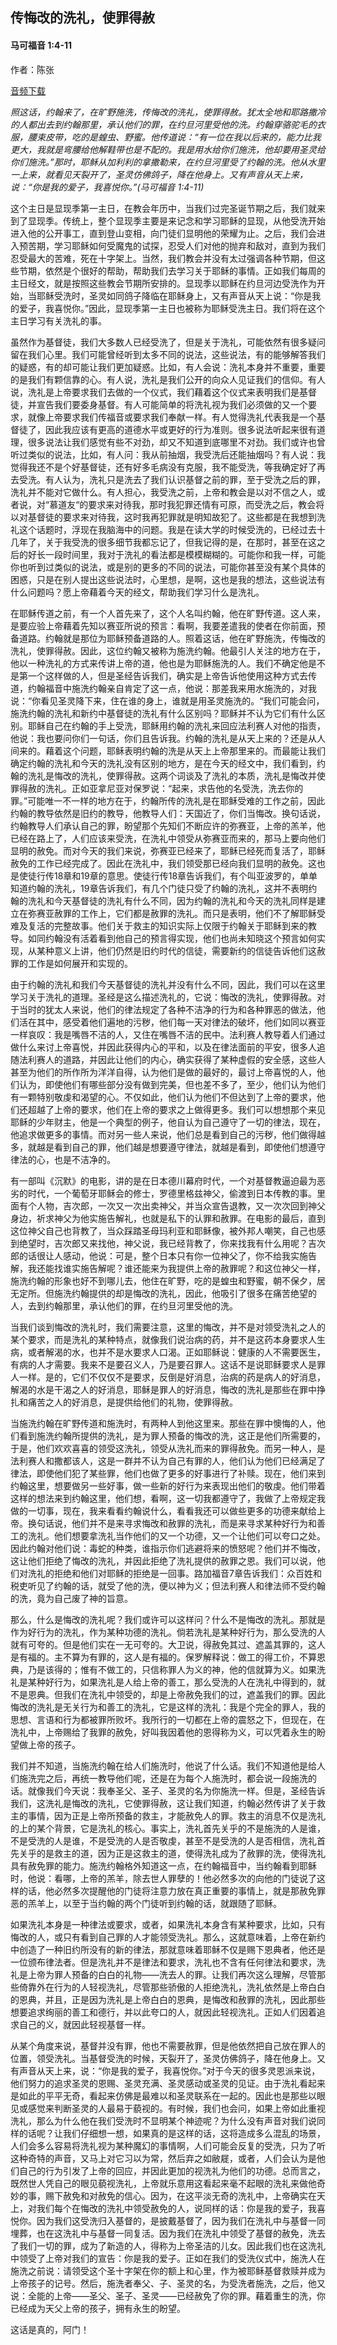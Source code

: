 ﻿## 传悔改的洗礼，使罪得赦

#### 马可福音 1:4-11

作者：陈张

[音频下载]()  

*照这话，约翰来了，在旷野施洗，传悔改的洗礼，使罪得赦。犹太全地和耶路撒冷的人都出去到约翰那里，承认他们的罪，在约旦河里受他的洗。约翰穿骆驼毛的衣服，腰束皮带，吃的是蝗虫、野蜜。他传道说：“有一位在我以后来的，能力比我更大，我就是弯腰给他解鞋带也是不配的。我是用水给你们施洗，他却要用圣灵给你们施洗。”那时，耶稣从加利利的拿撒勒来，在约旦河里受了约翰的洗。他从水里一上来，就看见天裂开了，圣灵仿佛鸽子，降在他身上。又有声音从天上来，说：“你是我的爱子，我喜悦你。”(马可福音 1:4-11)*

这个主日是显现季第一主日，在教会年历中，当我们过完圣诞节期之后，我们就来到了显现季。传统上，整个显现季主要是来记念和学习耶稣的显现，从他受洗开始进入他的公开事工，直到登山变相，向门徒们显明他的荣耀为止。之后，我们会进入预苦期，学习耶稣如何受魔鬼的试探，忍受人们对他的抛弃和敌对，直到为我们忍受最大的苦难，死在十字架上。当然，我们教会并没有太过强调各种节期，但这些节期，依然是个很好的帮助，帮助我们去学习关于耶稣的事情。正如我们每周的主日经文，就是按照这些教会节期所安排的。显现季以耶稣在约旦河边受洗作为开始，当耶稣受洗时，圣灵如同鸽子降临在耶稣身上，又有声音从天上说：“你是我的爱子，我喜悦你。”因此，显现季第一主日也被称为耶稣受洗主日。我们将在这个主日学习有关洗礼的事。

虽然作为基督徒，我们大多数人已经受洗了，但是关于洗礼，可能依然有很多疑问留在我们心里。我们可能曾经听到太多不同的说法，这些说法，有的能够解答我们的疑惑，有的却可能让我们更加疑惑。比如，有人会说：洗礼本身并不重要，重要的是我们有颗信靠的心。有人说，洗礼是我们公开的向众人见证我们的信仰。有人说，洗礼是上帝要求我们去做的一个仪式，我们藉着这个仪式来表明我们是基督徒，并宣告我们要委身基督。有人可能简单的将洗礼视为我们必须做的又一个要求，就像上帝要求我们传福音或要求我们奉献一样。有人觉得洗礼代表我是一个基督徒了，因此我应该有更高的道德水平或更好的行为准则。很多说法听起来很有道理，很多说法让我们感觉有些不对劲，却又不知道到底哪里不对劲。我们或许也曾听过类似的说法，比如，有人问：我从前抽烟，我受洗后还能抽烟吗？有人说：我觉得我还不是个好基督徒，还有好多毛病没有克服，我不能受洗，等我确定好了再去受洗。有人认为，洗礼只是洗去了我们认识基督之前的罪，至于受洗之后的罪，洗礼并不能对它做什么。有人担心，我受洗之前，上帝和教会是以对不信之人，或者说，对“慕道友“的要求来对待我，那时我犯罪还情有可原，而受洗之后，教会将以对基督徒的要求来对待我，这时我再犯罪就是明知故犯了。这些都是在我想到洗礼这个话题时，浮现在我脑海中的问题。我是在读大学的时候受洗的，已经过去十几年了，关于我受洗的很多细节我都忘记了，但我记得的是，在那时，甚至在这之后的好长一段时间里，我对于洗礼的看法都是模模糊糊的。可能你和我一样，可能你也听到过类似的说法，或是别的更多的不同的说法，可能你甚至没有某个具体的困惑，只是在别人提出这些说法时，心里想，是啊，这也是我的想法，这些说法有什么问题吗？愿上帝藉着今天的经文，帮助我们学习什么是洗礼。

在耶稣传道之前，有一个人首先来了，这个人名叫约翰，他在旷野传道。这人来，是要应验上帝藉着先知以赛亚所说的预言：看啊，我要差遣我的使者在你前面，预备道路。约翰就是那位为耶稣预备道路的人。照着这话，他在旷野施洗，传悔改的洗礼，使罪得赦。因此，这位约翰又被称为施洗约翰。他最引人关注的地方在于，他以一种洗礼的方式来传讲上帝的道，他也是为耶稣施洗的人。我们不确定他是不是第一个这样做的人，但是圣经告诉我们，确实是上帝告诉他使用这种方式去传道，约翰福音中施洗约翰亲自肯定了这一点，他说：那差我来用水施洗的，对我说：“你看见圣灵降下来，住在谁的身上，谁就是用圣灵施洗的。“我们可能会问，施洗约翰的洗礼和新约中基督徒的洗礼有什么区别吗？耶稣并不认为它们有什么区别。耶稣自己在约翰的手上受洗，耶稣用约翰的洗礼来回应法利赛人对他的指责，他说：我也要问你们一句话，你们且告诉我。约翰的洗礼是从天上来的？还是从人间来的。藉着这个问题，耶稣表明约翰的洗是从天上上帝那里来的。而最能让我们确定约翰的洗礼和今天的洗礼没有区别的地方，是在今天的经文中，我们看到，约翰的洗礼是悔改的洗礼，使罪得赦。这两个词谈及了洗礼的本质，洗礼是悔改并使罪得赦的洗礼。正如亚拿尼亚对保罗说：“起来，求告他的名受洗，洗去你的罪。”可能唯一不一样的地方在于，约翰所传的洗礼是在耶稣受难的工作之前，因此约翰的教导依然是旧约的教导，他教导人们：天国近了，你们当悔改。换句话说，约翰教导人们承认自己的罪，盼望那个先知们不断应许的弥赛亚，上帝的羔羊，他已经在路上了，人们应该来受洗，在洗礼中领受从弥赛亚而来的，那马上要向他们显明的赦免。而对今天的我们来说，弥赛亚已经来了，耶稣已经死而复活了，耶稣赦免的工作已经完成了。因此在洗礼中，我们领受那已经向我们显明的赦免。这也是使徒行传18章和19章的意思。使徒行传18章告诉我们，有个叫亚波罗的，单单知道约翰的洗礼，19章告诉我们，有几个门徒只受了约翰的洗礼，这并不表明约翰的洗礼和今天基督徒的洗礼有什么不同，因为约翰的洗礼和今天的洗礼同样是建立在弥赛亚赦罪的工作上，它们都是赦罪的洗礼。而只是表明，他们不了解耶稣受难及复活的完整故事。他们关于救主的知识实际上仅限于约翰关于耶稣到来的教导。如同约翰没有活着看到他自己的预言得实现，他们也尚未知晓这个预言如何实现，从某种意义上讲，他们仍然是旧约时代的信徒，需要新约的信徒告诉他们这赦罪的工作是如何展开和实现的。

由于约翰的洗礼和我们今天基督徒的洗礼并没有什么不同，因此，我们可以在这里学习关于洗礼的道理。圣经是这么描述洗礼的，它说：悔改的洗礼，使罪得赦。对于当时的犹太人来说，他们的律法规定了各种不洁净的行为和各种罪恶的做法，他们活在其中，感受着他们遍地的污秽，他们每一天对律法的破坏，他们如同以赛亚一样哀叹：我是嘴唇不洁的人，又住在嘴唇不洁的民中。法利赛人教导着人们通过做什么来讨上帝喜悦，并因此获得内心的平和，以及在律法面前的平安，很多人追随法利赛人的道路，并因此让他们的内心，确实获得了某种虚假的安全感，这些人甚至为他们的所作所为洋洋自得，认为他们是做的最好的，最讨上帝喜悦的人，他们认为，即使他们有哪些部分没有做到完美，但也差不多了，至少，他们认为他们有一颗特别敬虔和渴望的心。不仅如此，他们认为他们不但达到了上帝的要求，他们还超越了上帝的要求，他们在上帝的要求之上做得更多。我们可以想想那个来见耶稣的少年财主，他是一个典型的例子，他自认为自己遵守了一切的律法，现在，他追求做更多的事情。而对另一些人来说，他们总是看到自己的污秽，他们做得越多，就越是看到自己的罪，他们越是想要遵守律法，就越是看到，即使他们想遵守律法的心，也是不洁净的。

有一部叫《沉默》的电影，讲的是在日本德川幕府时代，一个对基督教逼迫最为恶劣的时代，一个葡萄牙耶稣会的修士，罗德里格兹神父，偷渡到日本传教的事。里面有个人物，吉次郎，一次又一次出卖神父，并当众宣告退教，又一次次回到神父身边，祈求神父为他实施告解礼，也就是私下的认罪和赦罪。在电影的最后，直到这位神父自己也背教了，当众踩踏圣母玛利亚和耶稣像，被外邦人嘲笑，自己也感到绝望时，吉次郎又来找他，神父说，我已经背教了，你来找我有什么用呢？吉次郎的话很让人感动，他说：可是，整个日本只有你一位神父了，你不给我实施告解，我还能找谁实施告解呢？谁还能来为我提供上帝的赦罪呢？和这位神父一样，施洗约翰的形象也好不到哪儿去，他住在旷野，吃的是蝗虫和野蜜，朝不保夕，居无定所。但施洗约翰提供的却是悔改的洗礼，因此，他吸引了很多在痛苦绝望的人，去到约翰那里，承认他们的罪，在约旦河里受他的洗。

当我们谈到悔改的洗礼时，我们需要注意，这里的悔改，并不是对领受洗礼之人的某个要求，而是洗礼的某种特点，就像我们说治病的药，并不是这药本身要求人生病，或者解渴的水，也并不是水要求人口渴。正如耶稣说：健康的人不需要医生，有病的人才需要。我来不是要召义人，乃是要召罪人。这话不是说耶稣要求人是罪人一样。是的，它们不仅仅不是要求，反倒是好消息，治病的药是病人的好消息，解渴的水是干渴之人的好消息，耶稣是罪人的好消息，悔改的洗礼是那些在罪中挣扎和痛苦之人的好消息，是提供给他们的礼物，使罪得赦。

当施洗约翰在旷野传道和施洗时，有两种人到他这里来。那些在罪中懊悔的人，他们看到施洗约翰所提供的洗礼，是为罪人预备的悔改的洗，这正是他们所需要的，于是，他们欢欢喜喜的领受这洗礼，领受从洗礼而来的罪得赦免。而另一种人，是法利赛人和撒都该人，这是一群并不认为自己有罪的人，他们认为他们已经满足了律法，即使他们犯了某些罪，他们也做了更多的好事进行了补赎。现在，他们来到约翰这里，想要做另一些好事，做一些新的好行为来表现出他们的敬虔。他们带着这样的想法来到约翰这里，他们想，看啊，这一切我都遵守了，我做了上帝规定我做的一切事，现在，我来看看约翰说什么，看看我还可以做些更多的功德来献给上帝。换句话说，他们并不是来寻求悔改和赦罪的洗礼，而是来寻求某种好行为和善工的洗礼。他们想要拿洗礼当作他们的又一个功德，又一个让他们可以夸口之处。因此约翰对他们说：毒蛇的种类，谁指示你们逃避将来的愤怒呢？他们并不悔改，这让他们拒绝了悔改的洗礼，并因此拒绝了洗礼提供的赦罪之恩。我们可以说，他们对洗礼的拒绝和他们对耶稣的拒绝是一回事。路加福音7章告诉我们：众百姓和税吏听见了约翰的话，就受了他的洗，便以神为义；但法利赛人和律法师不受约翰的洗，竟为自己废了神的旨意。

那么，什么是悔改的洗礼呢？我们或许可以这样问？什么不是悔改的洗礼。那就是作为好行为的洗礼，作为某种功德的洗礼。倘若洗礼是某种好行为，那么受洗的人就有可夸的。但是他们实在一无可夸的。大卫说，得赦免其过、遮盖其罪的，这人是有福的。主不算为有罪的，这人是有福的。保罗解释说：做工的得工价，不算恩典，乃是该得的；惟有不做工的，只信称罪人为义的神，他的信就算为义。如果洗礼是某种好行为，如果洗礼是人给上帝的善工，那么受洗的人在洗礼中得到的，就不是恩典。但我们在洗礼中领受的，却是上帝赦免我们的过，遮盖我们的罪。因此悔改的洗礼是无关行为和善工的洗礼，它是这样的洗礼：我是个完全的罪人，我的思想、言语和行为都被罪所败坏。我所行的一切都在上帝的震怒之下，但现在，在洗礼中，上帝赐给了我罪的赦免，好叫我因着他的恩得称为义，可以凭着永生的盼望做上帝的孩子。

我们并不知道，当施洗约翰在给人们施洗时，他说了什么话。我们不知道他是给人们施洗完之后，再统一教导他们呢，还是在为每个人施洗时，都会说一段施洗的话。就像我们今天说：我奉圣父、圣子、圣灵的名为你施洗一样。但是，圣经告诉我们，这洗礼是悔改的洗礼，它使罪得赦，这让我们知道，约翰必然传讲了关于救主的事情，因为正是上帝所预备的救主，才能赦免人的罪。救主的消息不仅是洗礼的上的某个背景，它是洗礼的核心。事实上，洗礼首先关乎的不是施洗的人是谁，不是受洗的人是谁，不是受洗的人是否敬虔，甚至不是受洗的人是否相信，洗礼首先关乎的是救主的道，因为正是这救主的道，使得洗礼成为了赦罪的洗，使得洗礼具有赦免罪的能力。施洗约翰格外知道这一点，在约翰福音中，当约翰看到耶稣时，他说：看哪，上帝的羔羊，除去世人罪孽的！他必然多次的向他的门徒说了这样的话，他必然多次提醒他的门徒将注意力放在真正重要的事情上，就是那赦免罪恶的羔羊上，以至于当约翰的两个门徒听到约翰的话，就跟随了耶稣。

如果洗礼本身是一种律法或要求，或者，如果洗礼本身含有某种要求，比如，只有悔改的人，或只有看到自己罪的人才能领受洗礼。那么，这就意味着，上帝在新约中创造了一种旧约所没有的新的律法，那就意味着耶稣不仅是赐下恩典者，他还是一位颁布律法者。但是洗礼并不是律法和要求，洗礼也不含有任何律法和要求，洗礼是上帝为罪人预备的白白的礼物——洗去人的罪。让我们再次这么理解，尽管那些倚靠外在行为的人轻视洗礼，尽管那些骄傲的人拒绝洗礼，洗礼依然是上帝白白的恩典，并且，正是因为洗礼是上帝白白的恩典，是悔改和赦罪的洗礼，因此那些想要追求绚丽的善工和德行，并以此夸口的人，就因此轻视洗礼。正如人们因着追求自己的义，就因此轻视基督一样。

从某个角度来说，基督并没有罪，他也不需要赦罪，但是他依然把自己放在罪人的位置，领受洗礼。当基督受洗的时候，天裂开了，圣灵仿佛鸽子，降在他身上。又有声音从天上来，说：“你是我的爱子，我喜悦你。”对于今天的很多灵恩派来说，他们努力的追求圣灵的恩赐、圣灵充满、圣灵感动或圣灵的见证。由于洗礼看起来是如此的平平无奇，看起来仿佛是最难以和圣灵联系在一起的。因此也是那些以眼见或感觉来判断圣灵的人最易于藐视的。有时候，我们也会问，如果上帝如此重视洗礼，那么为什么他在我们受洗时不显明某个神迹呢？为什么没有声音对我们说同样的话呢？让我们仔细想一想，如果真的是这样的话，这将造成多么混乱的场景，人们会多么容易将洗礼视为某种魔幻的事情啊，人们可能会反复的受洗，只为了听这种奇特的声音，又马上对它习以为常，然后弃之如敝屣，或者，人们会认为是他们自己的行为引发了上帝的回应，并因此更加的视洗礼为他们的功德。总而言之，既然世人凭自己的眼见藐视洗礼，上帝就乐意用这看起来毫不起眼的洗礼来做他奇妙的事，赐下赦免和对赦免的信心。因为，在这平淡无奇的洗礼中，上帝确实在天上，对我们每个在悔改的洗礼中领受赦免的人，说同样的话：你是我的爱子，我喜悦你。因为我们这受洗归入基督的，是披戴基督了，因为我们在洗礼中与基督一同埋葬，也在这洗礼中与基督一同复活。因为我们在洗礼中领受了基督的赦免，洗去了我们一切的罪，成为了新造的人，得称为上帝圣洁的儿女。因此我们也在这洗礼中领受了上帝对我们的宣告：你是我的爱子。正如在我们的受洗仪式中，施洗人在施洗之前说：请领受这个圣十字架在你的额上和心里，作为被耶稣基督救赎并成为上帝孩子的记号。然后，施洗者奉父、子、圣灵的名，为受洗者施洗，之后，他又说：全能的上帝——圣父、圣子、圣灵——已经赦免了你的罪。藉着重生的洗，你已经成为天父上帝的孩子，拥有永生的盼望。

这话是真的，阿门！